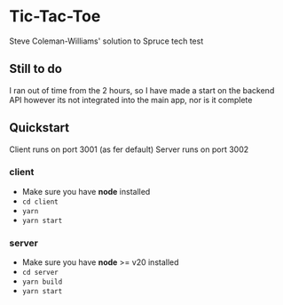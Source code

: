 
# Tic-Tac-Toe
Steve Coleman-Williams' solution to Spruce tech test

## Still to do
I ran out of time from the 2 hours, so I have made a start on the backend API however its not integrated into the main app, nor is it complete

## Quickstart

Client runs on port 3001 (as fer default)
Server runs on port 3002

### client
- Make sure you have **node** installed
- `cd client`
- `yarn`
- `yarn start`

### server
- Make sure you have **node** >= v20 installed
- `cd server`
- `yarn build`
- `yarn start`